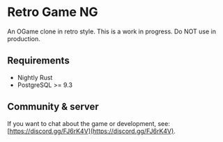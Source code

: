# Retro Game NG
An OGame clone in retro style.
This is a work in progress.
Do NOT use in production.

## Requirements
* Nightly Rust
* PostgreSQL >= 9.3

## Community & server

If you want to chat about the game or development, see: [https://discord.gg/FJ6rK4V](https://discord.gg/FJ6rK4V).
